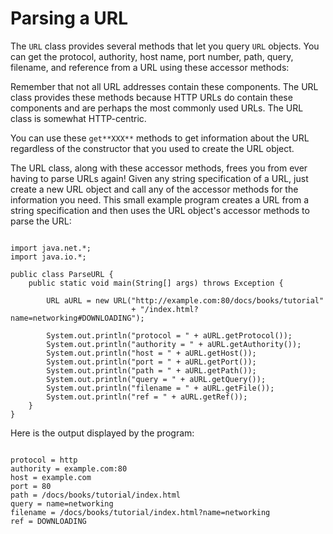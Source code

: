 
# Parsing a URL

The `URL` class provides several methods that let you query `URL` objects. You can get the protocol, authority, host name, port number, path, query, filename, and reference from a URL using these accessor methods:

Remember that not all URL addresses contain these components. The URL class provides these methods because HTTP URLs do contain these components and are perhaps the most commonly used URLs. The URL class is somewhat HTTP-centric.

You can use these `get**XXX**` methods to get information about the URL regardless of the constructor that you used to create the URL object.

The URL class, along with these accessor methods, frees you from ever having to parse URLs again! Given any string specification of a URL, just create a new URL object and call any of the accessor methods for the information you need. This small example program creates a URL from a string specification and then uses the URL object's accessor methods to parse the URL:

```

import java.net.*;
import java.io.*;

public class ParseURL {
    public static void main(String[] args) throws Exception {

        URL aURL = new URL("http://example.com:80/docs/books/tutorial"
                           + "/index.html?name=networking#DOWNLOADING");

        System.out.println("protocol = " + aURL.getProtocol());
        System.out.println("authority = " + aURL.getAuthority());
        System.out.println("host = " + aURL.getHost());
        System.out.println("port = " + aURL.getPort());
        System.out.println("path = " + aURL.getPath());
        System.out.println("query = " + aURL.getQuery());
        System.out.println("filename = " + aURL.getFile());
        System.out.println("ref = " + aURL.getRef());
    }
}

```

Here is the output displayed by the program:

```

protocol = http
authority = example.com:80
host = example.com
port = 80
path = /docs/books/tutorial/index.html
query = name=networking
filename = /docs/books/tutorial/index.html?name=networking
ref = DOWNLOADING

```
